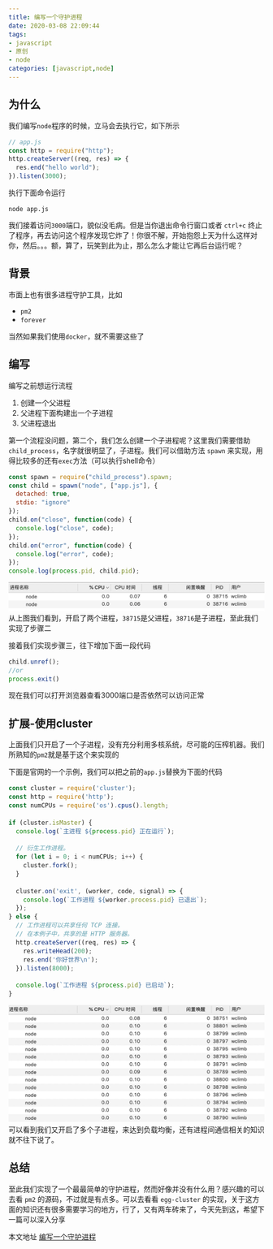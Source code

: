 ```yaml
---
title: 编写一个守护进程
date: 2020-03-08 22:09:44
tags:
- javascript
- 原创
- node
categories: [javascript,node]
---
```


## 为什么

我们编写`node`程序的时候，立马会去执行它，如下所示

```js
// app.js
const http = require("http");
http.createServer((req, res) => {
  res.end("hello world");
}).listen(3000);
```
执行下面命令运行
```
node app.js
```
我们接着访问`3000`端口，貌似没毛病。但是当你退出命令行窗口或者 `ctrl+c` 终止了程序，再去访问这个程序发现它炸了！你很不解，开始抱怨上天为什么这样对你，然后。。。额，算了，玩笑到此为止，那么怎么才能让它再后台运行呢？
<!-- more -->
## 背景

市面上也有很多进程守护工具，比如

- `pm2`
- `forever`

当然如果我们使用`docker`，就不需要这些了
## 编写

编写之前想运行流程
1. 创建一个父进程
2. 父进程下面构建出一个子进程
3. 父进程退出

第一个流程没问题，第二个，我们怎么创建一个子进程呢？这里我们需要借助`child_process`，名字就很明显了，子进程。我们可以借助方法 `spawn` 来实现，用得比较多的还有`exec`方法（可以执行shell命令）
```js
const spawn = require("child_process").spawn;
const child = spawn("node", ["app.js"], {
  detached: true,
  stdio: "ignore"
});
child.on("close", function(code) {
  console.log("close", code);
});
child.on("error", function(code) {
  console.log("error", code);
});
console.log(process.pid, child.pid);
```
![](/img/daemon-1.jpg)
从上图我们看到，开启了两个进程，`38715`是父进程，`38716`是子进程，至此我们实现了步骤二

接着我们实现步骤三，往下增加下面一段代码
```js
child.unref();
//or
process.exit()
```
现在我们可以打开浏览器查看3000端口是否依然可以访问正常

## 扩展-使用cluster

上面我们只开启了一个子进程，没有充分利用多核系统，尽可能的压榨机器。我们所熟知的`pm2`就是基于这个来实现的

下面是官网的一个示例，我们可以把之前的`app.js`替换为下面的代码
```js
const cluster = require('cluster');
const http = require('http');
const numCPUs = require('os').cpus().length;

if (cluster.isMaster) {
  console.log(`主进程 ${process.pid} 正在运行`);

  // 衍生工作进程。
  for (let i = 0; i < numCPUs; i++) {
    cluster.fork();
  }

  cluster.on('exit', (worker, code, signal) => {
    console.log(`工作进程 ${worker.process.pid} 已退出`);
  });
} else {
  // 工作进程可以共享任何 TCP 连接。
  // 在本例子中，共享的是 HTTP 服务器。
  http.createServer((req, res) => {
    res.writeHead(200);
    res.end('你好世界\n');
  }).listen(8000);

  console.log(`工作进程 ${process.pid} 已启动`);
}
```
![](/img/daemon-2.jpg)
可以看到我们又开启了多个子进程，来达到负载均衡，还有进程间通信相关的知识就不往下说了。

## 总结

至此我们实现了一个最最简单的守护进程，然而好像并没有什么用？感兴趣的可以去看 `pm2` 的源码，不过就是有点多。可以去看看 `egg-cluster` 的实现，关于这方面的知识还有很多需要学习的地方，行了，又有两车砖来了，今天先到这，希望下一篇可以深入分享

本文地址 [编写一个守护进程](http://www.wclimb.site/2020/03/08/write-daemon/)

